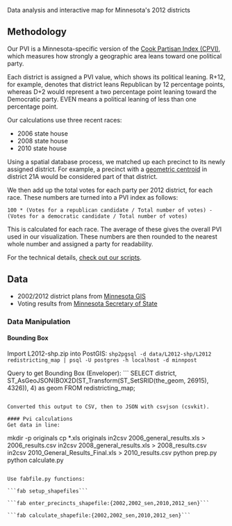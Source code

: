 Data analysis and interactive map for Minnesota's 2012 districts

## Methodology

Our PVI is a Minnesota-specific version of the [Cook Partisan Index (CPVI)](http://en.wikipedia.org/wiki/Cook_Partisan_Voting_Index), which measures how strongly a geographic area leans toward one political party.

Each district is assigned a PVI value, which shows its political leaning. R+12, for example, denotes that district leans Republican by 12 percentage points, whereas D+2 would represent a two percentage point leaning toward the Democratic party. EVEN means a political leaning of less than one percentage point.

Our calculations use three recent races:

- 2006 state house
- 2008 state house
- 2010 state house

Using a spatial database process, we matched up each precinct to its newly assigned district. For example, a precinct with a [geometric centroid](http://postgis.refractions.net/docs/ST_Centroid.html) in district 21A would be considered part of that district.

We then add up the total votes for each party per 2012 district, for each race. These numbers are turned into a PVI index as follows:

```
100 * (Votes for a republican candidate / Total number of votes) - (Votes for a democratic candidate / Total number of votes)
```

This is calculated for each race. The average of these gives the overall PVI used in our visualization. These numbers are then rounded to the nearest whole number and assigned a party for readability.

For the technical details, [check out our scripts](https://github.com/MinnPost/redistricting-map-open-seats-2012/tree/master/data/scripts).

## Data

- 2002/2012 district plans from [Minnesota GIS](http://www.gis.leg.mn/redist2010/plans.html)
- Voting results from [Minnesota Secretary of State](http://www.sos.state.mn.us/index.aspx?page=137)

### Data Manipulation

#### Bounding Box

Import L2012-shp.zip into PostGIS: ```shp2pgsql -d data/L2012-shp/L2012 redistricting_map | psql -U postgres -h localhost -d minnpost```

Query to get Bounding Box (Enveloper): ```
SELECT 
	district,
	ST_AsGeoJSON(BOX2D(ST_Transform(ST_SetSRID(the_geom, 26915), 4326)), 4) as geom
FROM
	redistricting_map;
```

Converted this output to CSV, then to JSON with csvjson (csvkit).

#### Pvi calculations
Get data in line:

```
mkdir -p originals
cp *.xls originals
in2csv 2006_general_results.xls > 2006_results.csv
in2csv 2008_general_results.xls > 2008_results.csv
in2csv 2010_General_Results_Final.xls > 2010_results.csv
python prep.py
python calculate.py
```

Use fabfile.py functions:

```fab setup_shapefiles``` 

```fab enter_precincts_shapefile:{2002,2002_sen,2010,2012_sen}```

```fab calculate_shapefile:{2002,2002_sen,2010,2012_sen}```
